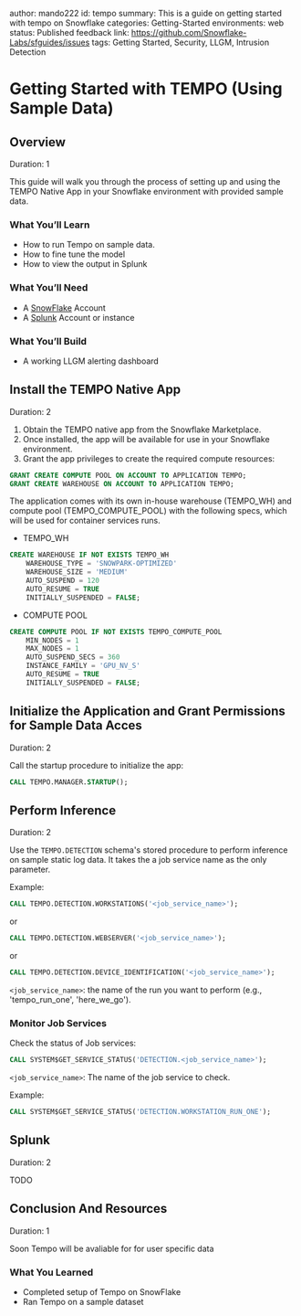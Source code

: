 author: mando222
id: tempo
summary: This is a guide on getting started with tempo on Snowflake
categories: Getting-Started
environments: web
status: Published 
feedback link: https://github.com/Snowflake-Labs/sfguides/issues
tags: Getting Started, Security, LLGM, Intrusion Detection

# Getting Started with TEMPO (Using Sample Data)
<!-- ------------------------ -->
## Overview 
Duration: 1

This guide will walk you through the process of setting up and using the TEMPO Native App in your Snowflake environment with provided sample data.

### What You’ll Learn 
- How to run Tempo on sample data.
- How to fine tune the model 
- How to view the output in Splunk

### What You’ll Need 
- A [SnowFlake](https://www.snowflake.com/login/) Account 
- A [Splunk](https://www.splunk.com/) Account or instance

### What You’ll Build 
- A working LLGM alerting dashboard

<!-- ------------------------ -->
## Install the TEMPO Native App
Duration: 2


1. Obtain the TEMPO native app from the Snowflake Marketplace.
2. Once installed, the app will be available for use in your Snowflake environment.
3. Grant the app privileges to create the required compute resources:

```sql
GRANT CREATE COMPUTE POOL ON ACCOUNT TO APPLICATION TEMPO;
GRANT CREATE WAREHOUSE ON ACCOUNT TO APPLICATION TEMPO;
```

The application comes with its own in-house warehouse (TEMPO_WH) and compute pool (TEMPO_COMPUTE_POOL) with the following specs, which will be used for container services runs.
- TEMPO_WH
```sql
CREATE WAREHOUSE IF NOT EXISTS TEMPO_WH
    WAREHOUSE_TYPE = 'SNOWPARK-OPTIMIZED'
    WAREHOUSE_SIZE = 'MEDIUM'
    AUTO_SUSPEND = 120
    AUTO_RESUME = TRUE
    INITIALLY_SUSPENDED = FALSE;
```
- COMPUTE POOL
```sql
CREATE COMPUTE POOL IF NOT EXISTS TEMPO_COMPUTE_POOL
    MIN_NODES = 1
    MAX_NODES = 1
    AUTO_SUSPEND_SECS = 360
    INSTANCE_FAMILY = 'GPU_NV_S'
    AUTO_RESUME = TRUE
    INITIALLY_SUSPENDED = FALSE;
```
<!-- ------------------------ -->
## Initialize the Application and Grant Permissions for Sample Data Acces
Duration: 2

Call the startup procedure to initialize the app:

```sql
CALL TEMPO.MANAGER.STARTUP();
```
<!-- ------------------------ -->
## Perform Inference 
Duration: 2

Use the `TEMPO.DETECTION` schema's stored procedure to perform inference on sample static log data. It takes the a job service name as the only parameter.

Example:

```sql
CALL TEMPO.DETECTION.WORKSTATIONS('<job_service_name>');
```
or
```sql
CALL TEMPO.DETECTION.WEBSERVER('<job_service_name>');
```
or
```sql
CALL TEMPO.DETECTION.DEVICE_IDENTIFICATION('<job_service_name>');
```
`<job_service_name>`: the name of the run you want to perform (e.g., 'tempo_run_one', 'here_we_go').

<!-- ------------------------ -->
### Monitor Job Services

Check the status of Job services:

```sql
CALL SYSTEM$GET_SERVICE_STATUS('DETECTION.<job_service_name>');
```

`<job_service_name>`: The name of the job service to check.

Example:

```sql
CALL SYSTEM$GET_SERVICE_STATUS('DETECTION.WORKSTATION_RUN_ONE');
```
<!-- ------------------------ -->
## Splunk
Duration: 2

TODO

<!-- ------------------------ -->
## Conclusion And Resources
Duration: 1

Soon Tempo will be avaliable for for user specific data

### What You Learned
- Completed setup of Tempo on SnowFlake
- Ran Tempo on a sample dataset

